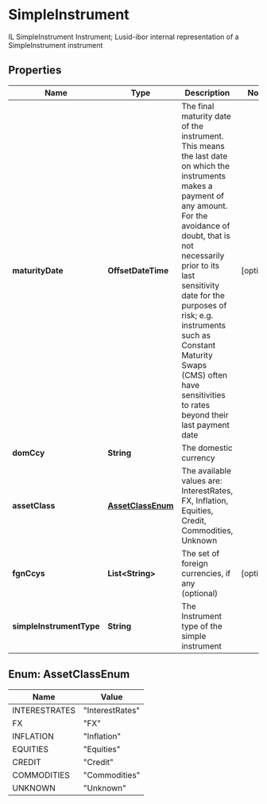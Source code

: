 

# SimpleInstrument

IL SimpleInstrument Instrument; Lusid-ibor internal representation of a SimpleInstrument instrument

## Properties

Name | Type | Description | Notes
------------ | ------------- | ------------- | -------------
**maturityDate** | **OffsetDateTime** | The final maturity date of the instrument. This means the last date on which the instruments makes a payment of any amount.  For the avoidance of doubt, that is not necessarily prior to its last sensitivity date for the purposes of risk; e.g. instruments such as  Constant Maturity Swaps (CMS) often have sensitivities to rates beyond their last payment date |  [optional]
**domCcy** | **String** | The domestic currency | 
**assetClass** | [**AssetClassEnum**](#AssetClassEnum) | The available values are: InterestRates, FX, Inflation, Equities, Credit, Commodities, Unknown | 
**fgnCcys** | **List&lt;String&gt;** | The set of foreign currencies, if any (optional) |  [optional]
**simpleInstrumentType** | **String** | The Instrument type of the simple instrument | 



## Enum: AssetClassEnum

Name | Value
---- | -----
INTERESTRATES | &quot;InterestRates&quot;
FX | &quot;FX&quot;
INFLATION | &quot;Inflation&quot;
EQUITIES | &quot;Equities&quot;
CREDIT | &quot;Credit&quot;
COMMODITIES | &quot;Commodities&quot;
UNKNOWN | &quot;Unknown&quot;



